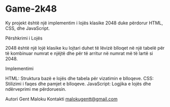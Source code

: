 # Game-2k48

Ky projekt është një implementim i lojës klasike 2048 duke përdorur HTML, CSS, dhe JavaScript.

Përshkrimi i Lojës

2048 është një lojë klasike ku lojtari duhet të lëvizë blloqet në një tabelë për të kombinuar numrat e njëjtë dhe për të arritur në numrat më të lartë si 2048.

Implementimi

HTML: Struktura bazë e lojës dhe tabela për vizatimin e blloqeve.
CSS: Stilizimi i faqes dhe pamjet e blloqeve.
JavaScript: Logjika e lojës dhe ndërveprimi me përdoruesin.

Autori
Gent Maloku
Kontakti
malokugentt@gmail.com
